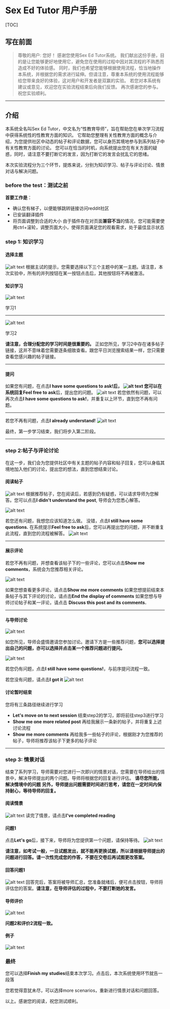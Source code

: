 # Sex Ed Tutor 用户手册
[TOC]
## 写在前面
>尊敬的用户:
您好！
感谢您使用Sex Ed Tutor系统。
我们献出这份手册，目的是让您能够更好地使用它，避免您在使用的过程中因对其流程的不熟悉而造成不好的体验感。
同时，我们也希望您能够根据使用流程，恰当地操作本系统，并根据您的需求进行延伸。但请注意，尊重本系统的使用流程能够给您带来良好的体验，这对用户和开发者是双赢的实验。
若您对本系统有建议或意见，欢迎您在实验流程结束后向我们反馈。
再次感谢您的参与。祝您实验顺利。

---

## 介绍
本系统全名叫Sex Ed Tutor，中文名为“性教育导师”，旨在帮助您在单次学习流程中获得系统性的性教育方面的知识。
它帮助您整理有关性教育方面的概念与介绍，为您提供社区中动态的帖子和评论数据，您可以身历其境地参与到系列帖子中有关性教育方面的讨论。
您可以在恰当的时机，向系统提出您在有关方面的疑惑，同时，请注意不要打断它的发言，因为打断它的发言会扰乱它的思绪。

本次实验流程分为三个环节，提炼来说，分别为知识学习、帖子与评论讨论、情景对话与解决问题。

### before the test：测试之前
**首要工作是**：
- 确认您有梯子，以便能够跳转链接访问reddit社区
- 已安装翻译插件
- 将页面调整到合适的大小
由于插件存在对页面**兼容不当**的情况，您可能需要使用ctrl+滚轮，调整页面大小，使得页面满足您的观看需求，处于最佳显示状态

### step 1: 知识学习

#### 选择主题
![alt text](image-7.png)
根据主试的提示，您需要选择以下三个主题中的某一主题。请注意，本次实验中，所有的并列按钮在某一按钮点击后，其他按钮将不再被激活。

#### 知识学习
![alt text](image-8.png)

学习1

---

![alt text](image-9.png)

学习2

**请注意，合理分配您的学习时间是很重要的。**
正如您所见，学习2中存在诸多帖子链接，这并不意味着您需要逐条细致查看。跟您平日浏览搜索结果一样，您只需要查看您感兴趣的帖子链接。

---

#### 提问

如果您有问题，在点击**I have some questions to ask!**后，
![alt text](image-10.png)
您可以在系统回复**Feel free to ask**后，提出您的问题。
![alt text](image-11.png)
若您依然有问题，可以再次点击**I have some questions to ask!**，并重复以上环节，直到您不再有问题。

---

若您不再有问题，点击**I already understand!**
![alt text](image-12.png)

最终，第一步学习结束，我们将步入第二阶段。

---

### step 2:帖子与评论讨论
在这一步，我们会为您提供社区中有关主题的帖子内容和帖子回复，您可以身临其境地加入他们的讨论，提出您的想法，直到您想结束讨论。

#### 阅读帖子
![alt text](image-13.png)
根据推荐帖子，您在阅读后，若感到仍有疑惑，可以请求导师为您解答。您可以点击**I didn't understand the post**, 导师会为您悉心解答。

![alt text](image-14.png)

若您还有问题，我想您应该知道怎么做。
没错，点击**I still have some questions.**
在系统提示**Feel free to ask**后，您可以再提出您的问题，并不断重复此流程，直到您的流程被解答。
![alt text](image-15.png)

---

#### 展示评论
若您不再有问题，并想查看该帖子下的一些评论，您可以点击**Show me comments**，系统会为您推荐相关评论。

![alt text](image-16.png)

如果您想查看更多评论，请点击**Show me more comments**
如果您想提前结束本条帖子与其下评论的讨论，请点击**End the display of comments**
如果您想与导师讨论帖子和某一评论，请点击 **Discuss this post and its comments.**

---

#### 与导师讨论
![alt text](image-17.png)

如您所见，导师会盛情邀请您参加讨论。邀请下方是一些推荐问题，**您可以选择提出自己的问题，亦可以选择并点击某一个推荐问题进行提问。**

![alt text](image-18.png)

若您仍有问题，点击**I still have some questions!**，与前序提问流程一致。

若您没有问题，请点击**I got it**
![alt text](image-19.png)

#### 讨论暂时结束
 
您将有三条路径继续进行学习
- **Let's move on to next session**
结束step2的学习，即将前往step3进行学习
- **Show me one more related post**
再给我展示一条新的帖子，并将重复上述讨论流程
- **Show me more comments**
再给我多一些帖子的评论，根据刚才为您推荐的帖子，导师将推荐该帖子下更多的帖子评论

---

### step 3: 情景对话
结束了系列学习，导师需要对您进行一次即兴的情景对话，您需要在导师给出的情景中，解决导师提出的两个问题。导师将根据您的回复进行评估。
**请尽您所能，解决情境中的问题**
**另外，导师提出问题需要时间进行思考，请您在一定时间内保持耐心，等待导师的回复。**

#### 阅读情景
![alt text](image-21.png)
读完了情景，请点击**I've completed reading**

#### 问题1
点击**Let's go**后，接下来，导师将为您提供第一个问题，请保持等待。
![alt text](image-22.png)

**请注意，如考试一般，一旦试题发出，就不能再更换试题，所以请根据导师提出的问题进行回答。请一次性完成您的作答，不要在交卷后再试图更改答案。**

#### 回答问题1
![alt text](image-23.png)
回答完后，答案将被导师汇总，您准备就绪后，便可点击按钮，导师将评估您的答案。**请注意，在导师评估的过程中，不要打断她的发言。**

#### 导师评价
![alt text](image-24.png)

**问题2和评价2流程一致。**


#### 例子
![alt text](image-25.png)


### 最终
您可以选择**Finish my studies**结束本次学习。点击后，本次系统使用环节就告一段落

您若觉得意犹未尽，可以选择more scenarios，重新进行情景对话和问题回答。


以上。感谢您的阅读，祝您测试顺利。




